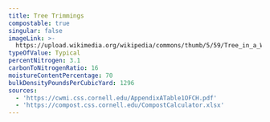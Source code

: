 ```yaml
---
title: Tree Trimmings
compostable: true
singular: false
imageLink: >-
  https://upload.wikimedia.org/wikipedia/commons/thumb/5/59/Tree_in_a_Wheat_Field%2C_Minnickfold%2C_Surrey_-_geograph.org.uk_-_1404195.jpg/640px-Tree_in_a_Wheat_Field%2C_Minnickfold%2C_Surrey_-_geograph.org.uk_-_1404195.jpg
typeOfValue: Typical
percentNitrogen: 3.1
carbonToNitrogenRatio: 16
moistureContentPercentage: 70
bulkDensityPoundsPerCubicYard: 1296
sources:
  - 'https://cwmi.css.cornell.edu/AppendixATable1OFCH.pdf'
  - 'https://compost.css.cornell.edu/CompostCalculator.xlsx'
---
```


